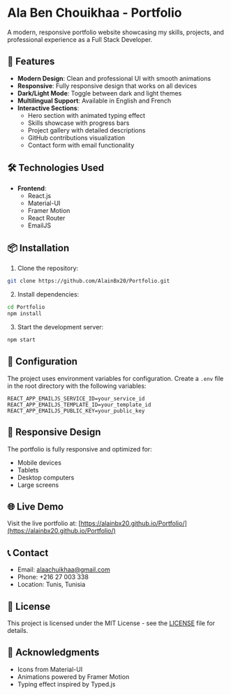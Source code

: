 # Ala Ben Chouikhaa - Portfolio

A modern, responsive portfolio website showcasing my skills, projects, and professional experience as a Full Stack Developer.

## 🚀 Features

- **Modern Design**: Clean and professional UI with smooth animations
- **Responsive**: Fully responsive design that works on all devices
- **Dark/Light Mode**: Toggle between dark and light themes
- **Multilingual Support**: Available in English and French
- **Interactive Sections**:
  - Hero section with animated typing effect
  - Skills showcase with progress bars
  - Project gallery with detailed descriptions
  - GitHub contributions visualization
  - Contact form with email functionality

## 🛠️ Technologies Used

- **Frontend**:
  - React.js
  - Material-UI
  - Framer Motion
  - React Router
  - EmailJS

## 📦 Installation

1. Clone the repository:
```bash
git clone https://github.com/AlainBx20/Portfolio.git
```

2. Install dependencies:
```bash
cd Portfolio
npm install
```

3. Start the development server:
```bash
npm start
```

## 🔧 Configuration

The project uses environment variables for configuration. Create a `.env` file in the root directory with the following variables:

```env
REACT_APP_EMAILJS_SERVICE_ID=your_service_id
REACT_APP_EMAILJS_TEMPLATE_ID=your_template_id
REACT_APP_EMAILJS_PUBLIC_KEY=your_public_key
```

## 📱 Responsive Design

The portfolio is fully responsive and optimized for:
- Mobile devices
- Tablets
- Desktop computers
- Large screens

## 🌐 Live Demo

Visit the live portfolio at: [https://alainbx20.github.io/Portfolio/](https://alainbx20.github.io/Portfolio/)

## 📞 Contact

- Email: alaachuikhaa@gmail.com
- Phone: +216 27 003 338
- Location: Tunis, Tunisia

## 📄 License

This project is licensed under the MIT License - see the [LICENSE](LICENSE) file for details.

## 🙏 Acknowledgments

- Icons from Material-UI
- Animations powered by Framer Motion
- Typing effect inspired by Typed.js
